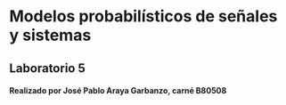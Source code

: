 # Modelos probabilísticos de señales y sistemas
## Laboratorio 5
#### Realizado por José Pablo Araya Garbanzo, carné B80508

